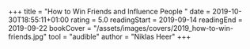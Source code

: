 +++
title = "How to Win Friends and Influence People "
date = 2019-10-30T18:55:11+01:00
rating = 5.0
readingStart = 2019-09-14
readingEnd = 2019-09-22
bookCover = "/assets/images/covers/2019_how-to-win-friends.jpg"
tool = "audible"
author = "Niklas Heer"
+++
